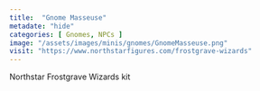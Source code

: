```yaml
---
title:  "Gnome Masseuse"
metadate: "hide"
categories: [ Gnomes, NPCs ]
image: "/assets/images/minis/gnomes/GnomeMasseuse.png"
visit: "https://www.northstarfigures.com/frostgrave-wizards"
---
```

Northstar Frostgrave Wizards kit